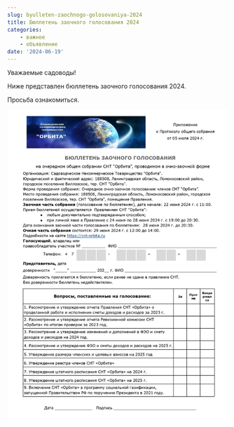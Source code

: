 ```yaml
---
slug: byulleten-zaochnogo-golosovaniya-2024
title: Бюллетень заочного голосования 2024
categories:
    - важное
    - объявление
date: '2024-06-19'
---
```


Уважаемые садоводы!

Ниже представлен бюллетень заочного голосования 2024.

Просьба ознакомиться.

![заочного голосования 2024](image.png)